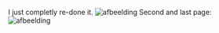 I just completly re-done it.
![afbeelding](https://user-images.githubusercontent.com/29804962/200391308-53fe184f-e605-42a2-8813-8c8194d67155.png)
Second and last page:
![afbeelding](https://user-images.githubusercontent.com/29804962/200391390-6fb233dc-1480-49df-bf78-34a1331df69c.png)

